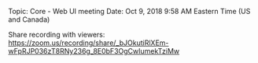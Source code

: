 Topic: Core - Web UI meeting
Date: Oct 9, 2018 9:58 AM Eastern Time (US and Canada)

Share recording with viewers:
https://zoom.us/recording/share/_bJOkutiRlXEm-wFpRJP036zT8RNy236g_8E0bF3OgCwIumekTziMw 